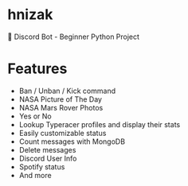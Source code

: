 # hnizak
🤖 Discord Bot - Beginner Python Project

# Features
* Ban / Unban / Kick command
* NASA Picture of The Day
* NASA Mars Rover Photos 
* Yes or No
* Lookup Typeracer profiles and display their stats
* Easily customizable status
* Count messages with MongoDB
* Delete messages
* Discord User Info
* Spotify status
* And more

